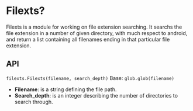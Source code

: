 # Filexts?
Filexts is a module for working on file extension searching.
It searchs the file extension in a number of given directory, with much respect to android,
and return a list containing all filenames ending in that particular file extension.

## API
`filexts.Filexts(filename, search_depth)`
Base: `glob.glob(filename)`
* **Filename**: is a string defining the file path.
* **Search_depth**: is an integer describing the number of directories to search through.
